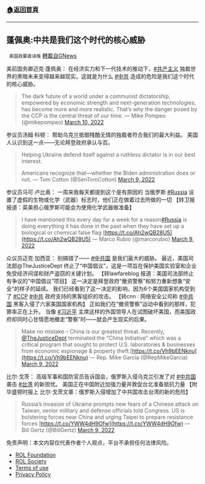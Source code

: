 ###  [:house:返回首頁](https://github.com/ourhimalayas/txt)
---


## 蓬佩奥:中共是我们这个时代的核心威胁
` 美国政要直译推` [轉載自GNews](https://gnews.org/zh-hans/2135121/)

美前国务卿迈克·蓬佩奥： 在经济实力和下一代技术的推动下，[#共产主义](https://twitter.com/hashtag/%E5%85%B1%E4%BA%A7%E4%B8%BB%E4%B9%89?src=hashtag_click) 独裁世界的黑暗未来变得越来越现实。这就是为什么 [#中共](https://twitter.com/hashtag/%E4%B8%AD%E5%85%B1?src=hashtag_click) 造成的危险是我们这个时代的核心威胁。



> The dark future of a world under a communist dictatorship, empowered by economic strength and next-generation technologies, has become more and more realistic. That’s why the danger posed by the CCP is the central threat of our time.
> — Mike Pompeo (@mikepompeo) [March 10, 2022](https://twitter.com/mikepompeo/status/1501736871331708930?ref_src=twsrc%5Etfw)



参议员汤姆·科顿： 帮助乌克兰抵御残酷无情的独裁者符合我们的最大利益。 美国人认识到这一点——无论拜登政府承认与否。



> Helping Ukraine defend itself against a ruthless dictator is in our best interest.
> 
> Americans recognize that—whether the Biden administration does or not.
> — Tom Cotton (@SenTomCotton) [March 9, 2022](https://twitter.com/SenTomCotton/status/1501704136835878913?ref_src=twsrc%5Etfw)



参议员马可·卢比奥： 一周来我每天都提到这个是有原因的 当俄罗斯 [#Russia](https://twitter.com/hashtag/Russia?src=hashtag_click) 设置了虚假的生物或化学（武器）标志时，他们正在做着过去所做的一切 【转卫报报道：英美担心俄罗斯可能会为使用化学武器做准备】



> I have mentioned this every day for a week for a reason[#Russia](https://twitter.com/hashtag/Russia?src=hash&amp;ref_src=twsrc%5Etfw) is doing everything it has done in the past when they have set up a biological or chemical false flag [https://t.co/Ah2wQB28U5](https://t.co/Ah2wQB28U5)
> — Marco Rubio (@marcorubio) [March 9, 2022](https://twitter.com/marcorubio/status/1501667575708753924?ref_src=twsrc%5Etfw)



众议员迈克·加西亚： 别搞错了—— [#中共国](https://gettr.com/hashtag/%23%E4%B8%AD%E5%85%B1%E5%9B%BD) 是我们最大的威胁。 最近，美国司法部@TheJusticeDept 终止了“中国倡议”，这是一项旨在保护美国实验室和企业免受经济间谍和财产盗窃的关键计划。 【转lawfareblog 报道：美国司法部终止有争议的“中国倡议”项目】 这一决定是拜登政府“撤资警察”和努力重新想象“安全”的样子的延续。 我们已经看到了这一决定的影响，因为6个美国国家机构受到了 [#CCP](https://gettr.com/hashtag/%23CCP) [#中共](https://gettr.com/hashtag/%23%E4%B8%AD%E5%85%B1) 政府支持的黑客组织的攻击。 【转cnn : 网络安全公司称 [#中共国](https://gettr.com/hashtag/%23%E4%B8%AD%E5%85%B1%E5%9B%BD) 黑客入侵了六家美国国家机构】 正如我们在“撤资警察”运动中看到的那样，犯罪率正在上升。 当像 [#习近平](https://gettr.com/hashtag/%23%E4%B9%A0%E8%BF%91%E5%B9%B3) 主席这样的外国领导人在试图破坏美国，而美国政府却同时心甘情愿地撤走“警察”时——就会产生现实的后果。



> Make no mistake – China is our greatest threat. Recently, [@TheJusticeDept](https://twitter.com/TheJusticeDept?ref_src=twsrc%5Etfw) terminated the "China Initiative" which was a critical program that sought to protect U.S. laboratories & businesses from economic espionage & property theft.[https://t.co/Vh9bEENknu](https://t.co/Vh9bEENknu)
> — Rep. Mike Garcia (@RepMikeGarcia) [March 9, 2022](https://twitter.com/RepMikeGarcia/status/1501655143137386500?ref_src=twsrc%5Etfw)



比尔·戈茨： 高级军事和国防官员告诉国会，俄罗斯入侵乌克兰引发了对 [#中共国](https://twitter.com/hashtag/%E4%B8%AD%E5%85%B1%E5%9B%BD?src=hashtag_click) 袭击 [#台湾](https://twitter.com/hashtag/%E5%8F%B0%E6%B9%BE?src=hashtag_click) 的新担忧。 美国正在中国附近加强力量并敦促台北准备抵抗力量 【附华盛顿时报上 比尔·戈茨文章：俄罗斯入侵增加了中共国攻击台湾的新的危险】



> Russia’s invasion of Ukraine prompts new fears of a Chinese attack on Taiwan, senior military and defense officials told Congress. US is bolstering forces near China and urging Taipei to prepare resistance forces [https://t.co/YWW4dH9Ofw](https://t.co/YWW4dH9Ofw)
> — Bill Gertz (@BillGertz) [March 9, 2022](https://twitter.com/BillGertz/status/1501671202145779715?ref_src=twsrc%5Etfw)



 

免责声明：本文内容仅代表作者个人观点，平台不承担任何法律风险。

- [ROL Foundation](https://rolfoundation.org/)
- [ROL Society](https://rolsociety.org/)
- [Terms of use](https://gnews.org/terms-of-use-3/)
- [Privacy Policy](https://gnews.org/privacy-policy/)
